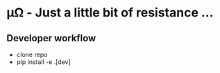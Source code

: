 # µΩ - Just a little bit of resistance ...

## Developer workflow
- clone repo
- pip install -e .[dev]
